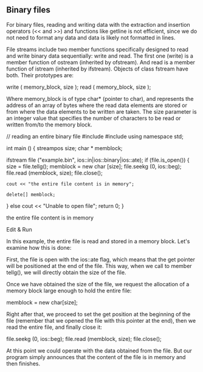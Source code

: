 ## Binary files

For binary files, reading and writing data with the extraction and insertion operators (<< and >>) and functions like getline is not efficient, since we do not need to format any data and data is likely not formatted in lines.

File streams include two member functions specifically designed to read and write binary data sequentially: write and read. The first one (write) is a member function of ostream (inherited by ofstream). And read is a member function of istream (inherited by ifstream). Objects of class fstream have both. Their prototypes are:

write ( memory_block, size );
read ( memory_block, size );

Where memory_block is of type char* (pointer to char), and represents the address of an array of bytes where the read data elements are stored or from where the data elements to be written are taken. The size parameter is an integer value that specifies the number of characters to be read or written from/to the memory block.

// reading an entire binary file
#include <iostream>
#include <fstream>
using namespace std;

int main () {
  streampos size;
  char * memblock;

  ifstream file ("example.bin", ios::in|ios::binary|ios::ate);
  if (file.is_open())
  {
    size = file.tellg();
    memblock = new char [size];
    file.seekg (0, ios::beg);
    file.read (memblock, size);
    file.close();

    cout << "the entire file content is in memory";

    delete[] memblock;
  }
  else cout << "Unable to open file";
  return 0;
}



the entire file content is in memory


Edit & Run


In this example, the entire file is read and stored in a memory block. Let's examine how this is done:

First, the file is open with the ios::ate flag, which means that the get pointer will be positioned at the end of the file. This way, when we call to member tellg(), we will directly obtain the size of the file.

Once we have obtained the size of the file, we request the allocation of a memory block large enough to hold the entire file:

memblock = new char[size];

Right after that, we proceed to set the get position at the beginning of the file (remember that we opened the file with this pointer at the end), then we read the entire file, and finally close it:

file.seekg (0, ios::beg);
file.read (memblock, size);
file.close();

At this point we could operate with the data obtained from the file. But our program simply announces that the content of the file is in memory and then finishes.

